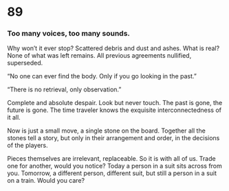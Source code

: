 # 89

### Too many voices, too many sounds.

Why won’t it ever stop? Scattered debris and dust and ashes. What is real? None of what was left remains. All previous agreements nullified, superseded. 

“No one can ever find the body. Only if you go looking in the past.”

“There is no retrieval, only observation.”

Complete and absolute despair. Look but never touch. The past is gone, the future is gone. The time traveler knows the exquisite interconnectedness of it all.

Now is just a small move, a single stone on the board. Together all the stones tell a story, but only in their arrangement and order, in the decisions of the players.

Pieces themselves are irrelevant, replaceable. So it is with all of us. Trade one for another, would you notice? Today a person in a suit sits across from you. Tomorrow, a different person, different suit, but still a person in a suit on a train. Would you care?